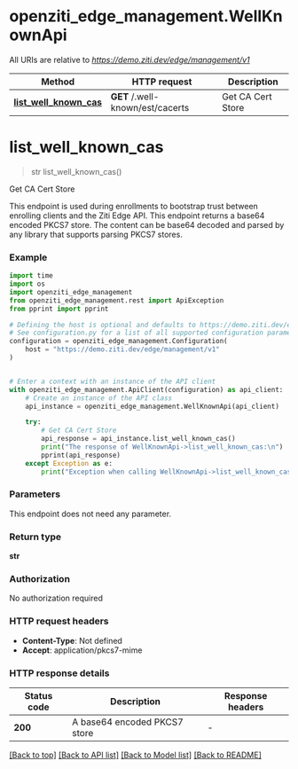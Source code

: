 # openziti_edge_management.WellKnownApi

All URIs are relative to *https://demo.ziti.dev/edge/management/v1*

Method | HTTP request | Description
------------- | ------------- | -------------
[**list_well_known_cas**](WellKnownApi.md#list_well_known_cas) | **GET** /.well-known/est/cacerts | Get CA Cert Store


# **list_well_known_cas**
> str list_well_known_cas()

Get CA Cert Store

This endpoint is used during enrollments to bootstrap trust between enrolling clients and the Ziti Edge API. This endpoint returns a base64 encoded PKCS7 store. The content can be base64 decoded and parsed by any library that supports parsing PKCS7 stores. 

### Example

```python
import time
import os
import openziti_edge_management
from openziti_edge_management.rest import ApiException
from pprint import pprint

# Defining the host is optional and defaults to https://demo.ziti.dev/edge/management/v1
# See configuration.py for a list of all supported configuration parameters.
configuration = openziti_edge_management.Configuration(
    host = "https://demo.ziti.dev/edge/management/v1"
)


# Enter a context with an instance of the API client
with openziti_edge_management.ApiClient(configuration) as api_client:
    # Create an instance of the API class
    api_instance = openziti_edge_management.WellKnownApi(api_client)

    try:
        # Get CA Cert Store
        api_response = api_instance.list_well_known_cas()
        print("The response of WellKnownApi->list_well_known_cas:\n")
        pprint(api_response)
    except Exception as e:
        print("Exception when calling WellKnownApi->list_well_known_cas: %s\n" % e)
```



### Parameters
This endpoint does not need any parameter.

### Return type

**str**

### Authorization

No authorization required

### HTTP request headers

 - **Content-Type**: Not defined
 - **Accept**: application/pkcs7-mime

### HTTP response details
| Status code | Description | Response headers |
|-------------|-------------|------------------|
**200** | A base64 encoded PKCS7 store |  -  |

[[Back to top]](#) [[Back to API list]](../README.md#documentation-for-api-endpoints) [[Back to Model list]](../README.md#documentation-for-models) [[Back to README]](../README.md)

